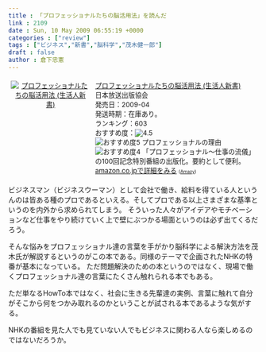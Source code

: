 ```yaml
---
title : 「プロフェッショナルたちの脳活用法」を読んだ
link : 2109
date : Sun, 10 May 2009 06:55:19 +0000
categories : ["review"]
tags : ["ビジネス","新書","脳科学","茂木健一郎"]
draft : false
author : 倉下忠憲
---
```


<div class="amz-container" style="font-size:10pt;"><div class="amz-image" style="width:160px;float:left;text-align:center;padding:5px;"><a href="http://amazon.co.jp/o/ASIN/4140882867/rashita1000-22/ref=nosim"><img src="http://ecx.images-amazon.com/images/I/41Vf%2Bf9e8nL._SL160_.jpg" alt="プロフェッショナルたちの脳活用法 (生活人新書)" border="0" /></a></div><div class="amz-content" style="margin-left:170px;padding:5px;"><div class="amz-title"><a href="http://amazon.co.jp/o/ASIN/4140882867/rashita1000-22/ref=nosim">プロフェッショナルたちの脳活用法 (生活人新書)</a></div><div class="amz-manufacturer">日本放送出版協会</div><div class="amz-releasedate">発売日：2009-04</div><div class="amz-availability">発送時期：在庫あり。</div><div class="amz-salesrank">ランキング：603</div><div class="amz-averagerating">おすすめ度：<img src="http://images-jp.amazon.com/images/G/09/x-locale/common/customer-reviews/stars-4-5.gif" alt="4.5" /></div><div class="amz-review"><img src="http://images-jp.amazon.com/images/G/09/x-locale/common/customer-reviews/stars-5-0.gif" alt="おすすめ度5" /> プロフェッショナルの理由<br /><img src="http://images-jp.amazon.com/images/G/09/x-locale/common/customer-reviews/stars-4-0.gif" alt="おすすめ度4" /> 「プロフェッショナル〜仕事の流儀」の100回記念特別番組の出版化。要約として便利。<br /></div><div class="amz-link"><a href="http://amazon.co.jp/o/ASIN/4140882867/rashita1000-22/ref=nosim">amazon.co.jpで詳細をみる</a> <span style="font-size:xx-small;">(<a href="http://amazy.tk/" target="_blank">Amazy</a>)</span></div></div><div style="clear:left;"></div></div>

ビジネスマン（ビジネスウーマン）として会社で働き、給料を得ている人というんのは皆ある種のプロであるといえる。そしてプロである以上さまざまな基準というのを内外から求められてしまう。
そういった人々がアイデアやモチベーションなど仕事をやり続けていく上で壁にぶつかる場面というのは必ず出てくるだろう。

そんな悩みをプロフェッショナル達の言葉を手がかり脳科学による解決方法を茂木氏が解説するというのがこの本である。同様のテーマで企画されたNHKの特番が基本になっている。
ただ問題解決のための本というのではなく、現場で働くプロフェッショナル達の言葉にたくさん触れられる本でもある。

ただ単なるHowTo本ではなく、社会に生きる先輩達の実例、言葉に触れて自分がそこから何をつかみ取れるのかということが試される本であるような気がする。

NHKの番組を見た人でも見ていない人でもビジネスに関わる人なら楽しめるのではないだろうか。